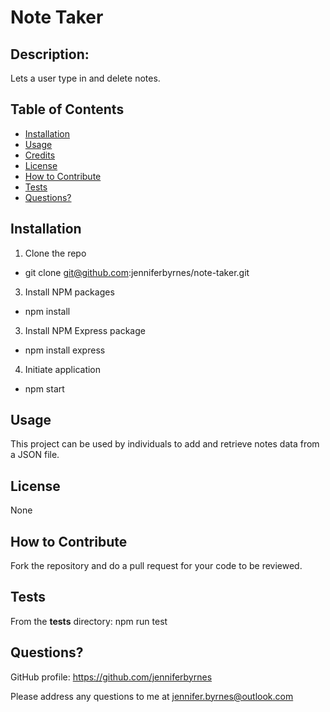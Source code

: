 # Note Taker

## Description:

Lets a user type in and delete notes.

## Table of Contents

- [Installation](#installation)
- [Usage](#usage)
- [Credits](#credits)
- [License](#license)
- [How to Contribute](#How-to-Contribute)
- [Tests](#Tests)
- [Questions?](#Questions)

## Installation

1. Clone the repo
 - git clone git@github.com:jenniferbyrnes/note-taker.git
3. Install NPM packages
 - npm install
3. Install NPM Express package
 - npm install express
4. Initiate application
 - npm start


## Usage

This project can be used by individuals to add and retrieve notes data from a JSON file.

## License

None

## How to Contribute

Fork the repository and do a pull request for your code to be reviewed.

## Tests

From the __tests__ directory: npm run test 

## Questions?

GitHub profile: https://github.com/jenniferbyrnes

Please address any questions to me at jennifer.byrnes@outlook.com
  
  
